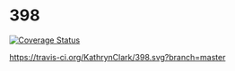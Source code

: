 # 398

[![Coverage Status](https://coveralls.io/repos/github/KathrynClark/398/badge.svg?branch=master)](https://coveralls.io/github/KathrynClark/398?branch=master)

https://travis-ci.org/KathrynClark/398.svg?branch=master